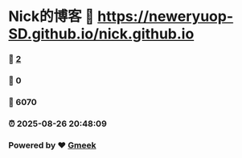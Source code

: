 # Nick的博客 :link: https://neweryuop-SD.github.io/nick.github.io 
### :page_facing_up: [2](https://neweryuop-SD.github.io/nick.github.io/tag.html) 
### :speech_balloon: 0 
### :hibiscus: 6070 
### :alarm_clock: 2025-08-26 20:48:09 
### Powered by :heart: [Gmeek](https://github.com/Meekdai/Gmeek)
